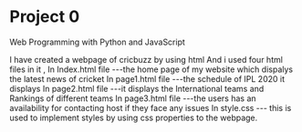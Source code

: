 # Project 0

Web Programming with Python and JavaScript

I have created a webpage of cricbuzz by using html
And i used four html files in it ,
In Index.html file ---the home page of my website which dispalys the latest news of cricket
In page1.html file ---the schedule of IPL 2020 it displays
In page2.html file ---it displays the International teams and Rankings of different teams
In page3.html file ---the users has an availability for contacting host if they face any issues
In style.css --- this is used to implement styles by using css properties to the webpage.